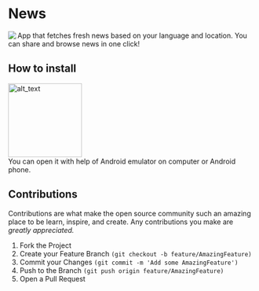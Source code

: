 # News
<img align="left" src="https://media2.giphy.com/media/wwmJXLKHLnSOlc5pHs/giphy.gif?cid=790b7611140167578d1187ab9655dc551124daa9008e3054&rid=giphy.gif&ct=g">
App that fetches fresh news based on your language and location.   
You can share and browse news in one click!

## How to install
[<img alt="alt_text" width="150px" src="https://appsenjoy.com/badge/appsenjoy_black.png" />](https://appsenjoy.com/gSGSj)  
You can open it with help of Android emulator on computer or Android phone.
## Contributions
Contributions are what make the open source community such an amazing place to be learn, inspire, and create. Any contributions you make are *_greatly appreciated._*
 1. Fork the Project
 2. Create your Feature Branch ```(git checkout -b feature/AmazingFeature)```
 3. Commit your Changes ```(git commit -m 'Add some AmazingFeature')```
 4. Push to the Branch ```(git push origin feature/AmazingFeature)```
 5. Open a Pull Request 

